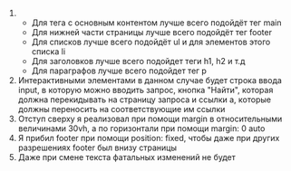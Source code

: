 1. - Для тега с основным контентом лучше всего подойдёт тег main
   - Для нижней части страницы лучше всего подойдёт тег footer
   - Для списков лучше всего подойдёт ul и для элементов этого списка li
   - Для заголовков лучше всего подойдет теги h1, h2 и т.д
   - Для параграфов лучше всего подойдет тег p
2. Интерактивными элементами в данном случае будет строка ввода input, в которую можно вводить запрос, кнопка "Найти", которая должна перекидывать на страницу запроса и ссылки a, которые должны переносить на соответствующие им ссылки
3. Отступ сверху я реализовал при помощи margin в относительными величинами 30vh, а по горизонтали при помощи margin: 0 auto
4. Я прибил footer при помощи position: fixed, чтобы даже при других разрешениях footer был внизу страницы
5. Даже при смене текста фатальных изменений не будет
